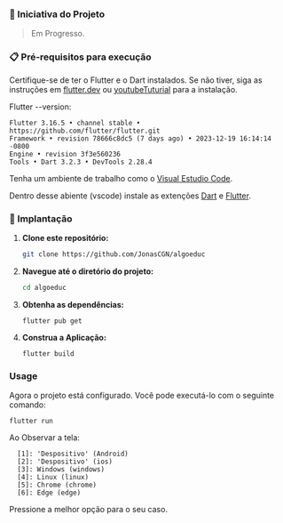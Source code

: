 

### 🚀 Iniciativa do Projeto

> Em Progresso.

### 📋 Pré-requisitos para execução

Certifique-se de ter o Flutter e o Dart instalados. Se não tiver, siga as instruções em [flutter.dev](https://flutter.dev/docs/get-started/install) ou [youtubeTuturial](https://www.youtube.com/watch?v=7Kpd6eprz4k) para a instalação.

Flutter --version:

  ```
  Flutter 3.16.5 • channel stable • https://github.com/flutter/flutter.git
  Framework • revision 78666c8dc5 (7 days ago) • 2023-12-19 16:14:14 -0800
  Engine • revision 3f3e560236
  Tools • Dart 3.2.3 • DevTools 2.28.4
  ```

Tenha um ambiente de trabalho como o [Visual Estudio Code](https://code.visualstudio.com/).

Dentro desse abiente (vscode) instale as extenções [Dart](https://marketplace.visualstudio.com/items?itemName=Dart-Code.dart-code) e [Flutter](https://marketplace.visualstudio.com/items?itemName=Dart-Code.flutter).

### 🔧 Implantação

1. **Clone este repositório:**

    ```bash
    git clone https://github.com/JonasCGN/algoeduc
    ```

2. **Navegue até o diretório do projeto:**

    ```bash
    cd algoeduc
    ```

3. **Obtenha as dependências:**

    ```
    flutter pub get
    ```
    
4. **Construa a Aplicação:**

    ```
    flutter build
    ```

### Usage

Agora o projeto está configurado. Você pode executá-lo com o seguinte comando:

    flutter run

Ao Observar a tela:

  ```
    [1]: 'Despositivo' (Android)
    [2]: 'Despositivo' (ios)
    [3]: Windows (windows)
    [4]: Linux (linux)
    [5]: Chrome (chrome)
    [6]: Edge (edge)
  ```

Pressione a melhor opção para o seu caso.
